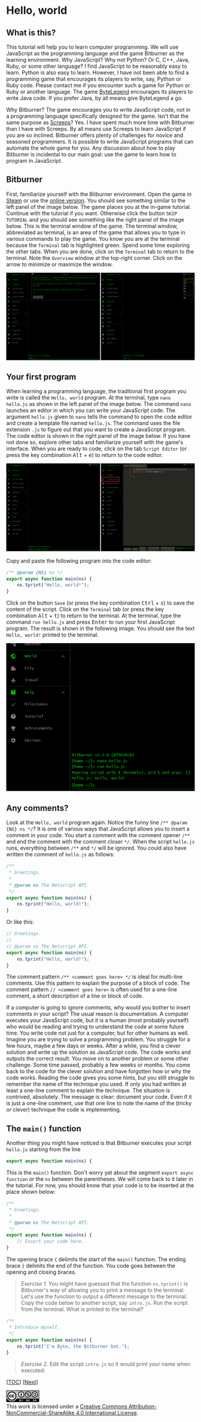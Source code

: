 # Hello, world

## What is this?

This tutorial will help you to learn computer programming. We will use
JavaScript as the programming language and the game Bitburner as the learning
environment. Why JavaScript? Why not Python? Or C, C++, Java, Ruby, or some
other language? I find JavaScript to be reasonably easy to learn. Python is also
easy to learn. However, I have not been able to find a programming game that
encourages its players to write, say, Python or Ruby code. Please contact me if
you encounter such a game for Python or Ruby or another language. The game
[ByteLegend](https://github.com/ByteLegend/ByteLegend) encourages its players to
write Java code. If you prefer Java, by all means give ByteLegend a go.

Why Bitburner? The game encourages you to write JavaScript code, not in a
programming language specifically designed for the game. Isn't that the same
purpose as [Screeps](https://store.steampowered.com/app/464350/Screeps_World/)?
Yes. I have spent much more time with Bitburner than I have with Screeps. By all
means use Screeps to learn JavaScript if you are so inclined. Bitburner offers
plenty of challenges for novice and seasoned programmers. It is possible to
write JavaScript programs that can automate the whole game for you. Any
discussion about how to play Bitburner is incidental to our main goal: use the
game to learn how to program in JavaScript.

## Bitburner

First, familiarize yourself with the Bitburner environment. Open the game in
[Steam](https://store.steampowered.com/app/1812820/Bitburner/) or use the
[online version](https://danielyxie.github.io/bitburner/). You should see
something similar to the left panel of the image below. The game places you at
the in-game tutorial. Continue with the tutorial if you want. Otherwise click
the button `SKIP TUTORIAL` and you should see something like the right panel of
the image below. This is the terminal window of the game. The terminal window,
abbreviated as terminal, is an area of the game that allows you to type in
various commands to play the game. You know you are at the terminal because the
`Terminal` tab is highlighted green. Spend some time exploring the other tabs.
When you are done, click on the `Terminal` tab to return to the terminal. Note
the `Overview` window at the top-right corner. Click on the arrow to minimize or
maximize the window.

![Bitburner interface](image/hello/interface.png "Bitburner interface")

## Your first program

When learning a programming language, the traditional first program you write is
called the `Hello, world` program. At the terminal, type `nano hello.js` as
shown in the left panel of the image below. The command `nano` launches an
editor in which you can write your JavaScript code. The argument `hello.js`
given to `nano` tells the command to open the code editor and create a template
file named `hello.js`. The command uses the file extension `.js` to figure out
that you want to create a JavaScript program. The code editor is shown in the
right panel of the image below. If you have not done so, explore other tabs and
familiarize yourself with the game's interface. When you are ready to code,
click on the tab `Script Editor` (or press the key combination <kbd>Alt</kbd> +
<kbd>e</kbd>) to return to the code editor.

![Hello, world!](image/hello/hello.png "Hello, world!")

Copy and paste the following program into the code editor:

```js
/** @param {NS} ns */
export async function main(ns) {
    ns.tprint("Hello, world!");
}
```

Click on the button `Save` (or press the key combination <kbd>Ctrl</kbd> +
<kbd>s</kbd>) to save the content of the script. Click on the `Terminal` tab (or
press the key combination <kbd>Alt</kbd> + <kbd>t</kbd>) to return to the
terminal. At the terminal, type the command `run hello.js` and press
<kbd>Enter</kbd> to run your first JavaScript program. The result is shown in
the following image. You should see the text `Hello, world!` printed to the
terminal.

![Run, hello, run](image/hello/run-hello.png "Run, hello, run")

## Any comments?

Look at the `Hello, world` program again. Notice the funny line
`/** @param {NS} ns */`? It is one of various ways that JavaScript allows you to
insert a comment in your code. You start a comment with the comment opener `/**`
and end the comment with the comment closer `*/`. When the script `hello.js`
runs, everything between `/**` and `*/` will be ignored. You could also have
written the comment of `hello.js` as follows:

```js
/**
 * Greetings.
 *
 * @param ns The Netscript API.
 */
export async function main(ns) {
    ns.tprint("Hello, world!");
}
```

Or like this:

```js
// Greetings.
//
// @param ns The Netscript API.
export async function main(ns) {
    ns.tprint("Hello, world!");
}
```

The comment pattern `/** <comment goes here> */` is ideal for multi-line
comments. Use this pattern to explain the purpose of a block of code. The
comment pattern `// <comment goes here>` is often used for a one-line comment, a
short description of a line or block of code.

If a computer is going to ignore comments, why would you bother to insert
comments in your script? The usual reason is documentation. A computer executes
your JavaScript code, but it is a human (most probably yourself) who would be
reading and trying to understand the code at some future time. You write code
not just for a computer, but for other humans as well. Imagine you are trying to
solve a programming problem. You struggle for a few hours, maybe a few days or
weeks. After a while, you find a clever solution and write up the solution as
JavaScript code. The code works and outputs the correct result. You move on to
another problem or some other challenge. Some time passed, probably a few weeks
or months. You come back to the code for the clever solution and have forgotten
how or why the code works. Reading the code gives you some hints, but you still
struggle to remember the name of the technique you used. If only you had written
at least a one-line comment to explain the technique. The situation is
contrived, absolutely. The message is clear: document your code. Even if it is
just a one-line comment, use that one line to note the name of the (tricky or
clever) technique the code is implementing.

## The `main()` function

Another thing you might have noticed is that Bitburner executes your script
`hello.js` starting from the line

```js
export async function main(ns) {
```

This is the `main()` function. Don't worry yet about the segment
`export async function` or the `ns` between the parentheses. We will come back
to it later in the tutorial. For now, you should know that your code is to be
inserted at the place shown below:

```js
/**
 * Greetings.
 *
 * @param ns The Netscript API.
 */
export async function main(ns) {
    // Insert your code here.
}
```

The opening brace `{` delimits the start of the `main()` function. The ending
brace `}` delimits the end of the function. You code goes between the opening
and closing braces.

> _Exercise 1._ You might have guessed that the function `ns.tprint()` is
> Bitburner's way of allowing you to print a message to the terminal. Let's use
> the function to output a different message to the terminal. Copy the code
> below to another script, say `intro.js`. Run the script from the terminal.
> What is printed to the terminal?

```js
/**
 * Introduce myself.
 */
export async function main(ns) {
    ns.tprint("I'm Byte, the Bitburner bot.");
}
```

> _Exercise 2._ Edit the script `intro.js` so it would print your name when
> executed.

[[TOC](README.md "Table of Contents")] [[Next](data.md "Data, darta, dayta")]

![CC BY-NC-SA 4.0](image/cc.png "CC BY-NC-SA 4.0") \
This work is licensed under a [Creative Commons Attribution-NonCommercial-ShareAlike 4.0 International License](https://creativecommons.org/licenses/by-nc-sa/4.0/legalcode).
